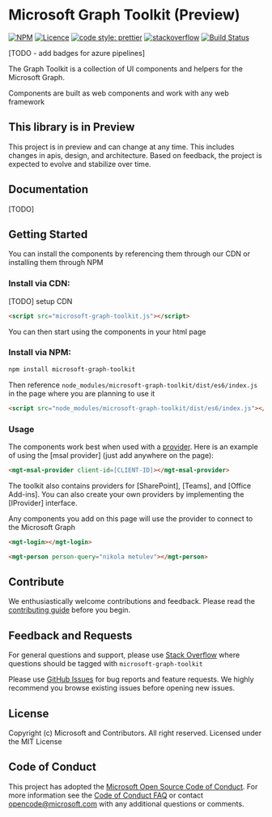 # Microsoft Graph Toolkit (Preview)

[![NPM](https://img.shields.io/npm/v/microsoft-graph-toolkit.svg)](https://www.npmjs.com/package/microsoft-graph-toolkit) [![Licence](https://img.shields.io/github/license/microsoftgraph/microsoft-graph-toolkit.svg)](https://github.com/microsoftgraph/msgraph-sdk-javascript) [![code style: prettier](https://img.shields.io/badge/code_style-prettier-ff69b4.svg)](https://github.com/microsoftgraph/msgraph-sdk-javascript) [![stackoverflow](https://img.shields.io/stackexchange/stackoverflow/t/microsoft-graph-toolkit.svg)](https://stackoverflow.com/questions/tagged/microsoft-graph-toolkit) 
[![Build Status](https://dev.azure.com/microsoft-graph-toolkit/microsoft-graph-toolkit/_apis/build/status/microsoftgraph.microsoft-graph-toolkit?branchName=master)](https://dev.azure.com/microsoft-graph-toolkit/microsoft-graph-toolkit/_build/latest?definitionId=1&branchName=master)

[TODO - add badges for azure pipelines]

The Graph Toolkit is a collection of UI components and helpers for the Microsoft Graph.

Components are built as web components and work with any web framework

## This library is in Preview

This project is in preview and can change at any time. This includes changes in apis, design, and architecture. Based on feedback, the project is expected to evolve and stabilize over time.

## Documentation

[TODO]

## Getting Started

You can install the components by referencing them through our CDN or installing them through NPM

### Install via CDN:

[TODO] setup CDN

```html
<script src="microsoft-graph-toolkit.js"></script>
```

You can then start using the components in your html page

### Install via NPM:

```bash
npm install microsoft-graph-toolkit
```

Then reference `node_modules/microsoft-graph-toolkit/dist/es6/index.js` in the page where you are planning to use it

```html
<script src="node_modules/microsoft-graph-toolkit/dist/es6/index.js"></script>
```

### Usage

The components work best when used with a [provider](./docs/authentication.md). Here is an example of using the [msal provider] (just add anywhere on the page):

```html
<mgt-msal-provider client-id=[CLIENT-ID]></mgt-msal-provider>
```

The toolkit also contains providers for [SharePoint], [Teams], and [Office Add-ins]. You can also create your own providers by implementing the [IProvider] interface.

Any components you add on this page will use the provider to connect to the Microsoft Graph

```html
<mgt-login></mgt-login>

<mgt-person person-query="nikola metulev"></mgt-person>
```

## Contribute

We enthusiastically welcome contributions and feedback. Please read the [contributing guide](CONTRIBUTING.md) before you begin.

## Feedback and Requests
For general questions and support, please use [Stack Overflow](https://stackoverflow.com/questions/tagged/microsoft-graph-toolkit) where questions should be tagged with `microsoft-graph-toolkit`

Please use [GitHub Issues](https://github.com/microsoftgraph/microsoft-graph-toolkit/issues?q=is%3Aissue+is%3Aopen+sort%3Aupdated-desc) for bug reports and feature requests. We highly recommend you browse existing issues before opening new issues.

## License

Copyright (c) Microsoft and Contributors. All right reserved. Licensed under the MIT License

## Code of Conduct

This project has adopted the [Microsoft Open Source Code of Conduct](https://opensource.microsoft.com/codeofconduct/). For more information see the [Code of Conduct FAQ](https://opensource.microsoft.com/codeofconduct/faq/) or contact [opencode@microsoft.com](mailto:opencode@microsoft.com) with any additional questions or comments.

